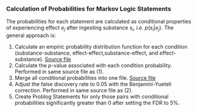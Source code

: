 ### Calculation of Probabilities for Markov Logic Statements 

 The probabilities for each statement are calculated as conditional properties of experiencing effect $e_j$ after ingesting substance $s_i$, _i.e._ $p\left(s_i | e_j\right)$. The general approach is:

1. Calculate an empiric probability distribution function for each condition (substance-substance, effect-effect,substance-effect, and effect-substance). [Source file](.src/analysis/calculate-empiric-dist-p-vals.py)
2. Calculate the $p$-value associated with each condition probability. Performed in same source file as (1).
3. Merge all conditional probabilities into one file. [Source file](./src/analysis/calculate-overall-p-values.py)
4. Adjust the false discovery rate to $0.05$ with the Benjamini-Yueteli correction. Performed in same source file as (2).
5. Create Problog Statements for only those pairs with conditional probabilities significantly greater than $0$ after setting the FDR to $5\%$. 

